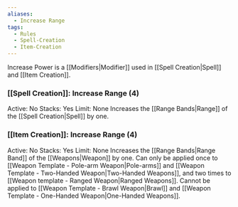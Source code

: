```yaml
---
aliases:
  - Increase Range
tags:
  - Rules
  - Spell-Creation
  - Item-Creation
---
```

Increase Power is a [[Modifiers|Modifier]] used in [[Spell Creation|Spell]] and [[Item Creation]].

### [[Spell Creation]]: Increase Range (4)
Active: No
Stacks: Yes
Limit: None
Increases the [[Range Bands|Range]] of the [[Spell Creation|Spell]] by one.

### [[Item Creation]]: Increase Range (4)
Active: No
Stacks: Yes
Limit: None
Increases the [[Range Bands|Range Band]] of the [[Weapons|Weapon]] by one. Can only be applied once to [[Weapon Template - Pole-arm Weapon|Pole-arms]] and [[Weapon Template - Two-Handed Weapon|Two-Handed Weapons]], and two times to [[Weapon template - Ranged Weapon|Ranged Weapons]]. Cannot be applied to [[Weapon Template - Brawl Weapon|Brawl]] and [[Weapon Template - One-Handed Weapon|One-Handed Weapons]].